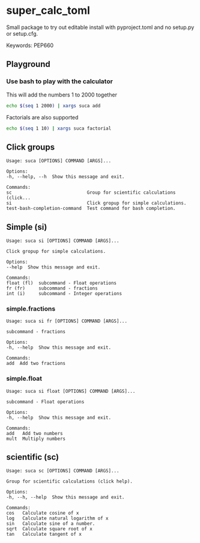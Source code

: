 # super_calc_toml

Small package to try out editable install with pyproject.toml and no setup.py
or setup.cfg.

Keywords: PEP660

## Playground

### Use bash to play with the calculator

This will add the numbers 1 to 2000 together

```bash
echo $(seq 1 2000) | xargs suca add
```

Factorials are also supported

```bash
echo $(seq 1 10) | xargs suca factorial
```


## Click groups

    Usage: suca [OPTIONS] COMMAND [ARGS]...

    Options:
    -h, --help, --h  Show this message and exit.

    Commands:
    sc                            Group for scientific calculations (click...
    si                            Click gropup for simple calculations.
    test-bash-completion-command  Test command for bash completion.



## Simple (si)
    Usage: suca si [OPTIONS] COMMAND [ARGS]...

    Click gropup for simple calculations.

    Options:
    --help  Show this message and exit.

    Commands:
    float (fl)  subcommand - Float operations
    fr (fr)     subcommand - fractions
    int (i)     subcommand - Integer operations


### simple.fractions
    Usage: suca si fr [OPTIONS] COMMAND [ARGS]...

    subcommand - fractions

    Options:
    -h, --help  Show this message and exit.

    Commands:
    add  Add two fractions

### simple.float

    Usage: suca si float [OPTIONS] COMMAND [ARGS]...

    subcommand - Float operations

    Options:
    -h, --help  Show this message and exit.

    Commands:
    add   Add two numbers
    mult  Multiply numbers

## scientific (sc)

    Usage: suca sc [OPTIONS] COMMAND [ARGS]...

    Group for scientific calculations (click help).

    Options:
    -h, --h, --help  Show this message and exit.

    Commands:
    cos   Calculate cosine of x
    log   Calculate natural logarithm of x
    sin   Calculate sine of a number.
    sqrt  Calculate square root of x
    tan   Calculate tangent of x
